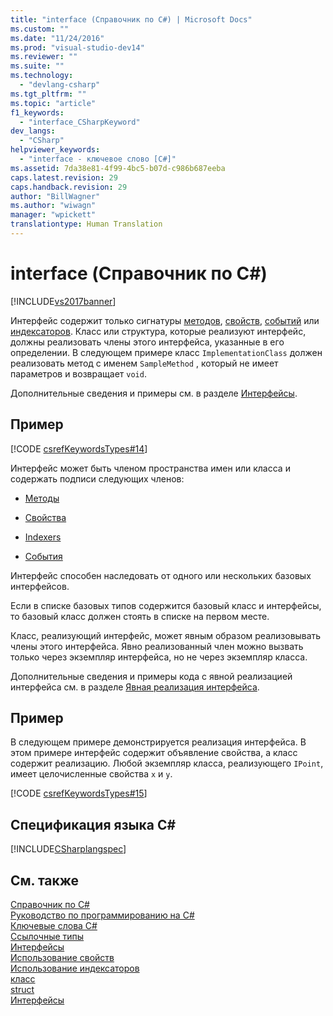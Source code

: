 ```yaml
---
title: "interface (Справочник по C#) | Microsoft Docs"
ms.custom: ""
ms.date: "11/24/2016"
ms.prod: "visual-studio-dev14"
ms.reviewer: ""
ms.suite: ""
ms.technology: 
  - "devlang-csharp"
ms.tgt_pltfrm: ""
ms.topic: "article"
f1_keywords: 
  - "interface_CSharpKeyword"
dev_langs: 
  - "CSharp"
helpviewer_keywords: 
  - "interface - ключевое слово [C#]"
ms.assetid: 7da38e81-4f99-4bc5-b07d-c986b687eeba
caps.latest.revision: 29
caps.handback.revision: 29
author: "BillWagner"
ms.author: "wiwagn"
manager: "wpickett"
translationtype: Human Translation
---
```

# interface (Справочник по C#)
[!INCLUDE[vs2017banner](../../../csharp/includes/vs2017banner.md)]

Интерфейс содержит только сигнатуры [методов](../../../csharp/programming-guide/classes-and-structs/methods.md), [свойств](../../../csharp/programming-guide/classes-and-structs/properties.md), [событий](../../../csharp/programming-guide/events/index.md) или [индексаторов](../../../csharp/programming-guide/indexers/index.md).  Класс или структура, которые реализуют интерфейс, должны реализовать члены этого интерфейса, указанные в его определении.  В следующем примере класс `ImplementationClass` должен реализовать метод с именем `SampleMethod` , который не имеет параметров и возвращает `void`.  
  
 Дополнительные сведения и примеры см. в разделе [Интерфейсы](../../../csharp/programming-guide/interfaces/index.md).  
  
## Пример  
 [!CODE [csrefKeywordsTypes#14](../CodeSnippet/VS_Snippets_VBCSharp/csrefKeywordsTypes#14)]  
  
 Интерфейс может быть членом пространства имен или класса и содержать подписи следующих членов:  
  
-   [Методы](../../../csharp/programming-guide/classes-and-structs/methods.md)  
  
-   [Свойства](../../../csharp/programming-guide/classes-and-structs/using-properties.md)  
  
-   [Indexers](../../../csharp/programming-guide/indexers/using-indexers.md)  
  
-   [События](../../../csharp/language-reference/keywords/event.md)  
  
 Интерфейс способен наследовать от одного или нескольких базовых интерфейсов.  
  
 Если в списке базовых типов содержится базовый класс и интерфейсы, то базовый класс должен стоять в списке на первом месте.  
  
 Класс, реализующий интерфейс, может явным образом реализовывать члены этого интерфейса.  Явно реализованный член можно вызвать только через экземпляр интерфейса, но не через экземпляр класса.  
  
 Дополнительные сведения и примеры кода с явной реализацией интерфейса см. в разделе [Явная реализация интерфейса](../../../csharp/programming-guide/interfaces/explicit-interface-implementation.md).  
  
## Пример  
 В следующем примере демонстрируется реализация интерфейса.  В этом примере интерфейс содержит объявление свойства, а класс содержит реализацию.  Любой экземпляр класса, реализующего `IPoint`, имеет целочисленные свойства `x` и `y`.  
  
 [!CODE [csrefKeywordsTypes#15](../CodeSnippet/VS_Snippets_VBCSharp/csrefKeywordsTypes#15)]  
  
## Спецификация языка C\#  
 [!INCLUDE[CSharplangspec](../../../csharp/language-reference/keywords/includes/csharplangspec_md.md)]  
  
## См. также  
 [Справочник по C\#](../../../csharp/language-reference/index.md)   
 [Руководство по программированию на C\#](../../../csharp/programming-guide/index.md)   
 [Ключевые слова C\#](../../../csharp/language-reference/keywords/index.md)   
 [Ссылочные типы](../../../csharp/language-reference/keywords/reference-types.md)   
 [Интерфейсы](../../../csharp/programming-guide/interfaces/index.md)   
 [Использование свойств](../../../csharp/programming-guide/classes-and-structs/using-properties.md)   
 [Использование индексаторов](../../../csharp/programming-guide/indexers/using-indexers.md)   
 [класс](../../../csharp/language-reference/keywords/class.md)   
 [struct](../../../csharp/language-reference/keywords/struct.md)   
 [Интерфейсы](../../../csharp/programming-guide/interfaces/index.md)